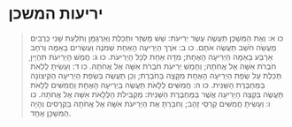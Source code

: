 # יריעות המשכן

> כו א: וְאֶת הַמִּשְׁכָּן תַּעֲשֶׂה עֶשֶׂר יְרִיעֹת:  שֵׁשׁ מָשְׁזָר וּתְכֵלֶת וְאַרְגָּמָן וְתֹלַעַת שָׁנִי כְּרֻבִים מַעֲשֵׂה חֹשֵׁב תַּעֲשֶׂה אֹתָם.
> כו ב: אֹרֶךְ הַיְרִיעָה הָאַחַת שְׁמֹנֶה וְעֶשְׂרִים בָּאַמָּה וְרֹחַב אַרְבַּע בָּאַמָּה הַיְרִיעָה הָאֶחָת; מִדָּה אַחַת לְכָל הַיְרִיעֹת.
> כו ג: חֲמֵשׁ הַיְרִיעֹת תִּהְיֶיןָ חֹבְרֹת אִשָּׁה אֶל אֲחֹתָהּ; וְחָמֵשׁ יְרִיעֹת חֹבְרֹת אִשָּׁה אֶל אֲחֹתָהּ.
> כו ד: וְעָשִׂיתָ לֻלְאֹת תְּכֵלֶת עַל שְׂפַת הַיְרִיעָה הָאֶחָת מִקָּצָה בַּחֹבָרֶת; וְכֵן תַּעֲשֶׂה בִּשְׂפַת הַיְרִיעָה הַקִּיצוֹנָה בַּמַּחְבֶּרֶת הַשֵּׁנִית.
> כו ה: חֲמִשִּׁים לֻלָאֹת תַּעֲשֶׂה בַּיְרִיעָה הָאֶחָת וַחֲמִשִּׁים לֻלָאֹת תַּעֲשֶׂה בִּקְצֵה הַיְרִיעָה אֲשֶׁר בַּמַּחְבֶּרֶת הַשֵּׁנִית:  מַקְבִּילֹת הַלֻּלָאֹת אִשָּׁה אֶל אֲחֹתָהּ.
> כו ו: וְעָשִׂיתָ חֲמִשִּׁים קַרְסֵי זָהָב; וְחִבַּרְתָּ אֶת הַיְרִיעֹת אִשָּׁה אֶל אֲחֹתָהּ בַּקְּרָסִים וְהָיָה הַמִּשְׁכָּן אֶחָד. 
 

